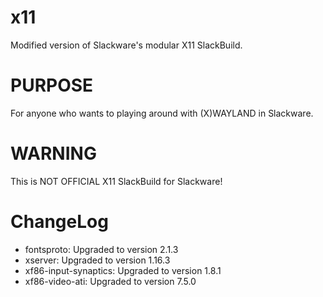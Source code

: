x11
===

Modified version of Slackware's modular X11 SlackBuild.


PURPOSE
===
For anyone who wants to playing around with (X)WAYLAND in Slackware.


WARNING
===

This is NOT OFFICIAL X11 SlackBuild for Slackware!


ChangeLog
===
* fontsproto: Upgraded to version 2.1.3
* xserver: Upgraded to version 1.16.3
* xf86-input-synaptics: Upgraded to version 1.8.1
* xf86-video-ati: Upgraded to version 7.5.0
